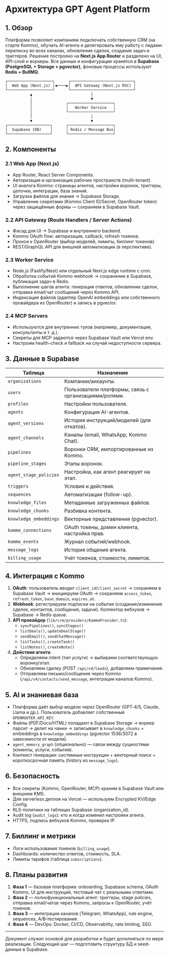 # Архитектура GPT Agent Platform

## 1. Обзор

Платформа позволяет компаниям подключать собственную CRM (на старте Kommo), обучать AI-агента и делегировать ему работу с лидами: переписку во всех каналах, обновление сделок, создание задач и триггеров. Решение построено на **Next.js App Router** и разделено на UI, API-слой и воркеры. Все данные и конфигурации хранятся в **Supabase (PostgreSQL + Storage + pgvector)**, фоновые процессы используют **Redis + BullMQ**.

```
┌────────────────────┐      ┌────────────────────────────┐
│  Web App (Next.js) │◀────▶│  API Gateway (Next.js RSC) │
└────────────────────┘      └────────────────────────────┘
           ▲                          │
           │                          ▼
           │               ┌────────────────────┐
           │               │   Worker Service   │
           │               └────────────────────┘
           │                          │
           ▼                          ▼
┌───────────────────┐      ┌────────────────────┐
│  Supabase (DB)    │      │ Redis / Message Bus│
└───────────────────┘      └────────────────────┘
```

## 2. Компоненты

### 2.1 Web App (Next.js)
- App Router, React Server Components.
- Авторизация и организация рабочих пространств (multi-tenant).
- UI аналога Kommo: страницы агентов, настройки воронок, триггеры, цепочки, интеграции, база знаний.
- Загрузка файлов для знания → Supabase Storage.
- Управление секретами (Kommo Client ID/Secret, OpenRouter token) через защищённые формы — сохраняем в Supabase Vault.

### 2.2 API Gateway (Route Handlers / Server Actions)
- Фасад для UI → Supabase и внутреннего backend.
- Kommo OAuth flow: авторизация, callback, refresh токенов.
- Прокси к OpenRouter (выбор моделей, лимиты, биллинг токенов).
- REST/GraphQL API для внешней автоматизации (в перспективе).

### 2.3 Worker Service
- Node.js (Fastify/Nest) или отдельный Next.js edge runtime с cron.
- Обработка событий Kommo webhook → сохранение в Supabase, публикация задач в Redis.
- Выполнение шагов агента: генерация ответов, обновление сделок, отправка email/чат сообщений через Kommo API.
- Индексация файлов (адаптер OpenAI embeddings или собственного провайдера из OpenRouter) и запись в pgvector.

### 2.4 MCP Servers
- Используются для внутренних тулов (например, документация, консультанты и т. д.).
- Секреты для MCP задаются через Supabase Vault или Vercel env.
- Настроим health-check и fallback на случай недоступности сервера.

## 3. Данные в Supabase

| Таблица | Назначение |
| --- | --- |
| `organizations` | Компании/аккаунты. |
| `users` | Пользователи платформы, связь с организациями/ролями. |
| `profiles` | Настройки пользователя. |
| `agents` | Конфигурация AI-агентов. |
| `agent_versions` | История инструкций/моделей (для откатов). |
| `agent_channels` | Каналы (email, WhatsApp, Kommo Chat). |
| `pipelines` | Воронки CRM, импортированные из Kommo. |
| `pipeline_stages` | Этапы воронок. |
| `agent_stage_policies` | Настройка, как агент реагирует на этап. |
| `triggers` | Условия и действия. |
| `sequences` | Автоматизации (follow-up). |
| `knowledge_files` | Метаданные загруженных файлов. |
| `knowledge_chunks` | Разбивка контента. |
| `knowledge_embeddings` | Векторные представления (pgvector). |
| `kommo_connections` | OAuth токены, домен клиента, настройка прав. |
| `kommo_events` | Журнал событий/webhook. |
| `message_logs` | История общения агента. |
| `billing_usage` | Учёт токенов, стоимости, лимитов. |

## 4. Интеграция с Kommo

1. **OAuth**: пользователь вводит `client_id`/`client_secret` → сохраняем в Supabase Vault → инициируем OAuth → сохраняем `access_token`, `refresh_token`, `base_domain`, `expires_at`.
2. **Webhook**: регистрируем подписки на события (создание/изменение сделок, контактов, сообщения, задачи). Коллектор вебхуков → Supabase → Redis queue.
3. **API провайдер** (`lib/crm/providers/KommoProvider.ts`):
   - `syncPipelines()`, `syncStages()`
   - `listDeals()`, `updateDealStage()`
   - `sendEmail()`, `sendChatMessage()`
   - `listTasks()`, `createTask()`
   - `listNotes()`, `createNote()`
4. **Действия агента**:
   - Определяем intent (тип услуги) → выбираем соответствующую воронку/этап.
   - Обновляем сделку (POST `/api/v4/leads`), добавляем примечания.
   - Отправляем письмо/сообщения через Kommo (`/api/v4/contacts/send_message`, интеграции каналов Kommo).

## 5. AI и знаниевая база

- Платформа даёт выбор модели через OpenRouter (GPT‑4/5, Claude, Llama и др.). Пользователь добавляет собственный `OPENROUTER_API_KEY`.
- Файлы (PDF/Docs/HTML) попадают в Supabase Storage → воркер парсит → делит на чанки → записывает в `knowledge_chunks` + embeddings в `knowledge_embeddings` (pgvector 1536/3072 в зависимости от модели).
- `agent_memory_graph` (опционально) — связи между сущностями (клиенты, услуги, события).
- Контекст генерации: системные инструкции + векторный поиск + короткосрочная память (history из `message_logs`).

## 6. Безопасность

- Все секреты (Kommo, OpenRouter, MCP) храним в Supabase Vault или внешнем KMS.
- Для serverless деплоя на Vercel — используем Encrypted KV/Edge Config.
- RLS-политики на таблицах Supabase (organization_id).
- Audit log (`audit_logs`): кто и когда изменил настройки агента.
- HTTPS, подпись вебхуков Kommo, проверка IP.

## 7. Биллинг и метрики

- Логи использования токенов (`billing_usage`).
- Dashboards: количество ответов, стоимость, SLA.
- Лимиты тарифов (таблица `subscriptions`).

## 8. Планы развития

1. **Фаза 1** — базовая платформа: onboarding, Supabase schema, OAuth Kommo, UI для инструкций, тестовый чат c реальными ответами.
2. **Фаза 2** — полнофункциональный агент: триггеры, stage policies, отправка email/чатов через Kommo, запросы к OpenRouter, учёт токенов.
3. **Фаза 3** — интеграции каналов (Telegram, WhatsApp), rule engine, sequences, A/B‑тестирование.
4. **Фаза 4** — DevOps: Docker, CI/CD, Observability, rate limiting, SSO.

---
Документ служит основой для разработки и будет дополняться по мере реализации. Следующий шаг — подготовить структуру БД и seed-данные в Supabase.
